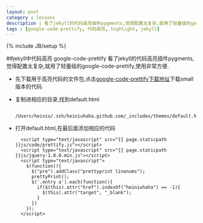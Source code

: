 ```yaml
---
layout: post
category : lessons
description : 看了jekyll的代码高亮插件pygments,觉得配置太复杂,就用了轻量级的google-code-prettify,使用非常方便.
tags : [google-code-prettify, 代码高亮, highlight, jekyll]
---
```

{% include JB/setup %}

##jekyll中代码高亮 google-code-prettify
看了jekyll的代码高亮插件pygments,觉得配置太复杂,就用了轻量级的google-code-prettify,使用非常方便.
- 先下载用于高亮代码的文件包,点击[google-code-prettify下载地址](http://code.google.com/p/google-code-prettify/downloads/list)下载small版本的代码.
- 复制进相应的目录,找到default.html

		/Users/heiniu/.ssh/heiniuhaha.github.com/_includes/themes/default.html
	
- 打开default.html,在最后面添加相应的代码

    	<script type="text/javascript" src="{{ page.staticpath }}js/code/prettify.js"></script>
    	<script type="text/javascript" src="{{ page.staticpath }}js/jquery-1.8.0.min.js"></script>
    	<script type="text/javascript">
	      $(function(){
	        $("pre").addClass("prettyprint linenums");
	        prettyPrint();
	        $('.entry a').each(function(){
	          if($(this).attr("href").indexOf("heiniuhaha") == -1){
	            $(this).attr("target", "_blank");
	          }
	        })
	      });
    	</script>

